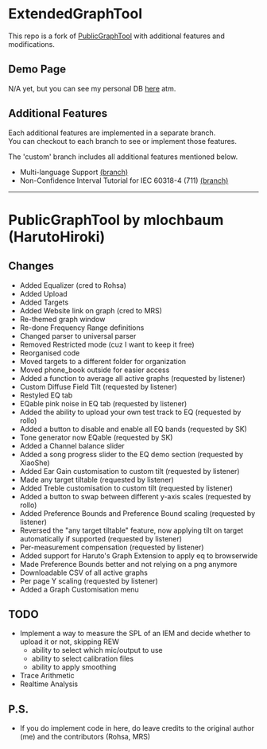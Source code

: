 # ExtendedGraphTool

This repo is a fork of [PublicGraphTool](https://github.com/mlochbaum/CrinGraph) with additional features and modifications.

## Demo Page
N/A yet, but you can see my personal DB [here](https://silicagel775.github.io/) atm.

## Additional Features

Each additional features are implemented in a separate branch. \
You can checkout to each branch to see or implement those features.

The 'custom' branch includes all additional features mentioned below.

- Multi-language Support [(branch)](https://github.com/potatosalad775/ExtendedGraphTool/tree/feat/l10n)
- Non-Confidence Interval Tutorial for IEC 60318-4 (711) [(branch)](https://github.com/potatosalad775/ExtendedGraphTool/tree/feat/Non-Confidence-Interval-Tutorial)

---

# PublicGraphTool by mlochbaum (HarutoHiroki)

## Changes
- Added Equalizer (cred to Rohsa)
- Added Upload
- Added Targets
- Added Website link on graph (cred to MRS)
- Re-themed graph window
- Re-done Frequency Range definitions
- Changed parser to universal parser
- Removed Restricted mode (cuz I want to keep it free)
- Reorganised code
- Moved targets to a different folder for organization
- Moved phone_book outside for easier access
- Added a function to average all active graphs (requested by listener)
- Custom Diffuse Field Tilt (requested by listener)
- Restyled EQ tab
- EQable pink noise in EQ tab (requested by listener)
- Added the ability to upload your own test track to EQ (requested by rollo)
- Added a button to disable and enable all EQ bands (requested by SK)
- Tone generator now EQable (requested by SK)
- Added a Channel balance slider
- Added a song progress slider to the EQ demo section (requested by XiaoShe)
- Added Ear Gain customisation to custom tilt (requested by listener)
- Made any target tiltable (requested by listener)
- Added Treble customisation to custom tilt (requested by listener)
- Added a button to swap between different y-axis scales (requested by rollo)
- Added Preference Bounds and Preference Bound scaling (requested by listener)
- Reversed the "any target tiltable" feature, now applying tilt on target automatically if supported (requested by listener)
- Per-measurement compensation (requested by listener)
- Added support for Haruto's Graph Extension to apply eq to browserwide 
- Made Preference Bounds better and not relying on a png anymore
- Downloadable CSV of all active graphs
- Per page Y scaling (requested by listener)
- Added a Graph Customisation menu


## TODO
- Implement a way to measure the SPL of an IEM and decide whether to upload it or not, skipping REW
  - ability to select which mic/output to use
  - ability to select calibration files
  - ability to apply smoothing
- Trace Arithmetic
- Realtime Analysis

## P.S.
- If you do implement code in here, do leave credits to the original author (me) and the contributors (Rohsa, MRS)